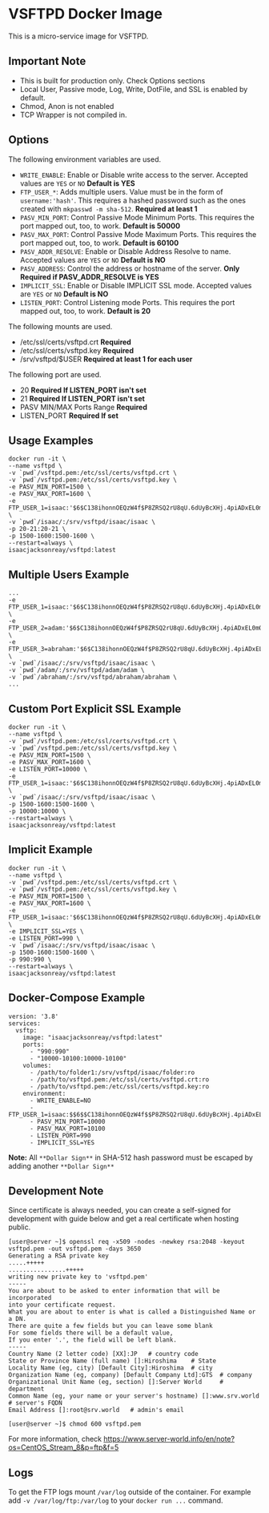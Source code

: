 # VSFTPD Docker Image

This is a micro-service image for VSFTPD.

## Important Note
- This is built for production only. Check Options sections
- Local User, Passive mode, Log, Write, DotFile, and SSL is enabled by default. 
- Chmod, Anon is not enabled
- TCP Wrapper is not compiled in. 

## Options

The following environment variables are used.   

- `WRITE_ENABLE`: Enable or Disable write access to the server. Accepted values are `YES` or `NO` **Default is YES**
- `FTP_USER_*`: Adds multiple users. Value must be in the form of `username:'hash'`. This requires a hashed password such as the ones created with `mkpasswd -m sha-512`. **Required at least 1**
- `PASV_MIN_PORT`: Control Passive Mode Minimum Ports. This requires the port mapped out, too, to work. **Default is 50000**
- `PASV_MAX_PORT`: Control Passive Mode Maximum Ports. This requires the port mapped out, too, to work. **Default is 60100**
- `PASV_ADDR_RESOLVE`: Enable or Disable Address Resolve to name. Accepted values are `YES` or `NO` **Default is NO**
- `PASV_ADDRESS`: Control the address or hostname of the server. **Only Required if PASV_ADDR_RESOLVE is YES**
- `IMPLICIT_SSL`: Enable or Disable IMPLICIT SSL mode. Accepted values are `YES` or `NO` **Default is NO**
- `LISTEN_PORT`: Control Listening mode Ports. This requires the port mapped out, too, to work. **Default is 20**

The following mounts are used.

- /etc/ssl/certs/vsftpd.crt **Required**
- /etc/ssl/certs/vsftpd.key **Required**
- /srv/vsftpd/$USER **Required at least 1 for each user**

The following port are used.

- 20 **Required If LISTEN_PORT isn't set**
- 21 **Required If LISTEN_PORT isn't set**
- PASV MIN/MAX Ports Range **Required**
- LISTEN_PORT **Required If set**

## Usage Examples

```
docker run -it \
--name vsftpd \
-v `pwd`/vsftpd.pem:/etc/ssl/certs/vsftpd.crt \
-v `pwd`/vsftpd.pem:/etc/ssl/certs/vsftpd.key \
-e PASV_MIN_PORT=1500 \
-e PASV_MAX_PORT=1600 \
-e FTP_USER_1=isaac:'$6$C138ihonnOEQzW4f$P8ZRSQ2rU8qU.6dUyBcXHj.4piADxEL0mQskpBeBTAtjxBMobTohykzsBG8cYShgu9ciUp59AxDFvsn2asH2X0' \
-v `pwd`/isaac/:/srv/vsftpd/isaac/isaac \
-p 20-21:20-21 \
-p 1500-1600:1500-1600 \
--restart=always \
isaacjacksonreay/vsftpd:latest
```

## Multiple Users Example

```
...
-e FTP_USER_1=isaac:'$6$C138ihonnOEQzW4f$P8ZRSQ2rU8qU.6dUyBcXHj.4piADxEL0mQskpBeBTAtjxBMobTohykzsBG8cYShgu9ciUp59AxDFvsn2asH2X0' \
-e FTP_USER_2=adam:'$6$C138ihonnOEQzW4f$P8ZRSQ2rU8qU.6dUyBcXHj.4piADxEL0mQskpBeBTAtjxBMobTohykzsBG8cYShgu9ciUp59AxDFvsn2asH2X0' \
-e FTP_USER_3=abraham:'$6$C138ihonnOEQzW4f$P8ZRSQ2rU8qU.6dUyBcXHj.4piADxEL0mQskpBeBTAtjxBMobTohykzsBG8cYShgu9ciUp59AxDFvsn2asH2X0' \
-v `pwd`/isaac/:/srv/vsftpd/isaac/isaac \
-v `pwd`/adam/:/srv/vsftpd/adam/adam \
-v `pwd`/abraham/:/srv/vsftpd/abraham/abraham \
...
```

## Custom Port Explicit SSL Example

```
docker run -it \
--name vsftpd \
-v `pwd`/vsftpd.pem:/etc/ssl/certs/vsftpd.crt \
-v `pwd`/vsftpd.pem:/etc/ssl/certs/vsftpd.key \
-e PASV_MIN_PORT=1500 \
-e PASV_MAX_PORT=1600 \
-e LISTEN_PORT=10000 \
-e FTP_USER_1=isaac:'$6$C138ihonnOEQzW4f$P8ZRSQ2rU8qU.6dUyBcXHj.4piADxEL0mQskpBeBTAtjxBMobTohykzsBG8cYShgu9ciUp59AxDFvsn2asH2X0' \
-v `pwd`/isaac/:/srv/vsftpd/isaac/isaac \
-p 1500-1600:1500-1600 \
-p 10000:10000 \
--restart=always \
isaacjacksonreay/vsftpd:latest
```

## Implicit Example

```
docker run -it \
--name vsftpd \
-v `pwd`/vsftpd.pem:/etc/ssl/certs/vsftpd.crt \
-v `pwd`/vsftpd.pem:/etc/ssl/certs/vsftpd.key \
-e PASV_MIN_PORT=1500 \
-e PASV_MAX_PORT=1600 \
-e FTP_USER_1=isaac:'$6$C138ihonnOEQzW4f$P8ZRSQ2rU8qU.6dUyBcXHj.4piADxEL0mQskpBeBTAtjxBMobTohykzsBG8cYShgu9ciUp59AxDFvsn2asH2X0' \
-e IMPLICIT_SSL=YES \
-e LISTEN_PORT=990 \
-v `pwd`/isaac/:/srv/vsftpd/isaac/isaac \
-p 1500-1600:1500-1600 \
-p 990:990 \
--restart=always \
isaacjacksonreay/vsftpd:latest
```

## Docker-Compose Example

```
version: '3.8'
services:
  vsftp:
    image: "isaacjacksonreay/vsftpd:latest"
    ports:
      - "990:990"
      - "10000-10100:10000-10100"
    volumes:
      - /path/to/folder1:/srv/vsftpd/isaac/folder:ro
      - /path/to/vsftpd.pem:/etc/ssl/certs/vsftpd.crt:ro
      - /path/to/vsftpd.pem:/etc/ssl/certs/vsftpd.key:ro
    environment:
      - WRITE_ENABLE=NO
      - FTP_USER_1=isaac:$$6$$C138ihonnOEQzW4f$$P8ZRSQ2rU8qU.6dUyBcXHj.4piADxEL0mQskpBeBTAtjxBMobTohykzsBG8cYShgu9ciUp59AxDFvsn2asH2X0
      - PASV_MIN_PORT=10000
      - PASV_MAX_PORT=10100
      - LISTEN_PORT=990
      - IMPLICIT_SSL=YES
```

**Note:** All `**Dollar Sign**` in SHA-512 hash password must be escaped by adding another `**Dollar Sign**`

## Development Note

Since certificate is always needed, you can create a self-signed for development with guide below and get a real certificate when hosting public. 

```
[user@server ~]$ openssl req -x509 -nodes -newkey rsa:2048 -keyout vsftpd.pem -out vsftpd.pem -days 3650
Generating a RSA private key
.....+++++
................+++++
writing new private key to 'vsftpd.pem'
-----
You are about to be asked to enter information that will be incorporated
into your certificate request.
What you are about to enter is what is called a Distinguished Name or a DN.
There are quite a few fields but you can leave some blank
For some fields there will be a default value,
If you enter '.', the field will be left blank.
-----
Country Name (2 letter code) [XX]:JP   # country code
State or Province Name (full name) []:Hiroshima    # State
Locality Name (eg, city) [Default City]:Hiroshima  # city
Organization Name (eg, company) [Default Company Ltd]:GTS  # company
Organizational Unit Name (eg, section) []:Server World     # department
Common Name (eg, your name or your server's hostname) []:www.srv.world  # server's FQDN
Email Address []:root@srv.world   # admin's email

[user@server ~]$ chmod 600 vsftpd.pem
```

For more information, check https://www.server-world.info/en/note?os=CentOS_Stream_8&p=ftp&f=5

## Logs

To get the FTP logs mount `/var/log` outside of the container. For example add `-v /var/log/ftp:/var/log` to your `docker run ...` command.
